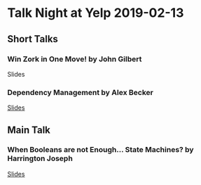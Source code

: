 # Talk Night at Yelp 2019-02-13

## Short Talks

### Win Zork in One Move! by John Gilbert

Slides

### Dependency Management by Alex Becker

[Slides](https://alexcbecker.net/talks/package_management.html#1)

## Main Talk

### When Booleans are not Enough... State Machines? by Harrington Joseph

[Slides](https://github.com/pybay/sfpython-archive/blob/master/2019/02/presentation/harrington_joseph_state_machines.pdf)
